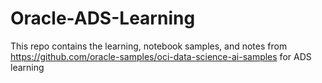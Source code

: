 # Oracle-ADS-Learning

This repo contains the learning, notebook samples, and notes from https://github.com/oracle-samples/oci-data-science-ai-samples for ADS learning
